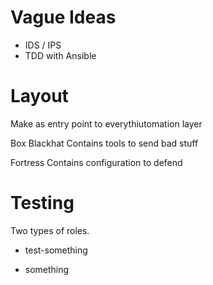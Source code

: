 Vague Ideas
===========

 * IDS / IPS
 * TDD with Ansible

Layout
======

Make as entry point to everythiutomation layer

Box Blackhat
    Contains tools to send bad stuff

Fortress
    Contains configuration to defend

Testing
=======

Two types of roles.

 * test-something

 * something
